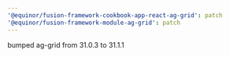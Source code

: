 ```yaml
---
'@equinor/fusion-framework-cookbook-app-react-ag-grid': patch
'@equinor/fusion-framework-module-ag-grid': patch
---
```


bumped ag-grid from 31.0.3 to 31.1.1
